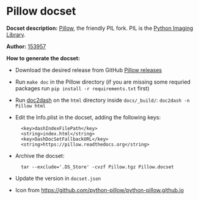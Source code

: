 Pillow docset
=============

__Docset description:__
	[Pillow](http://python-pillow.github.io), the friendly PIL fork. PIL
	is the [Python Imaging
	Library](https://en.wikipedia.org/wiki/Python_Imaging_Library).

__Author:__
    [153957](https://github.com/153957)

__How to generate the docset:__

- Download the desired release from GitHub
  [Pillow releases](https://github.com/python-pillow/Pillow/releases)
- Run `make doc` in the Pillow directory (if you are missing some
  requried packages run `pip install -r requirements.txt` first)
- Run [doc2dash](https://pypi.python.org/pypi/doc2dash/) on the
  `html` directory inside `docs/_build/`: `doc2dash -n Pillow html`
- Edit the Info.plist in the docset, adding the following keys:

        <key>dashIndexFilePath</key>
        <string>index.html</string>
        <key>DashDocSetFallbackURL</key>
        <string>https://pillow.readthedocs.org</string>

- Archive the docset:

        tar --exclude='.DS_Store' -cvzf Pillow.tgz Pillow.docset

- Update the version in `docset.json`
- Icon from https://github.com/python-pillow/python-pillow.github.io
